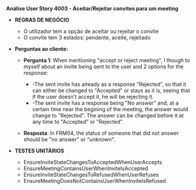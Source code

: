 **Análise User Story 4003 - Aceitar/Rejeitar convites para um meeting**


* **REGRAS DE NEGÓCIO**

    * O utilizador tem a opção de aceitar ou rejeitar o convite
    * O convite tem 3 estados: pendente, aceite, rejeitado



* **Perguntas ao cliente:**

    * **Pergunta 1**: When mentioning "accept or reject meeting", I though to myself about an invite being sent to the user and 2 options for the response:
        * -The sent invite has already as a response "Rejected", so that it can either be changed to "Accepted" or stays as it is, seeing that if the user doesn't accept it, he will be rejecting it.
        * -The sent invite has a response being  "No answer" and, at a certain time near the begining of the meeting, the answer would change to "Rejected". The answer can be changed before it at any time to "Accepted" or "Rejected"
  
    * **Resposta**: In FRM04, the status of someone that did not answer should be "no answer" or "unknown".



* **TESTES UNITÁRIOS**

    * EnsureInviteStateChangesToAcceptedWhenUserAccepts
    * EnsureMeetingContainsUserWhenInviteIsAccepted
    * EnsureInviteStateChangesToRefusedWhenUserRefuses
    * EnsureMeetingDoesNotContainsUserWhenInviteIsRefused